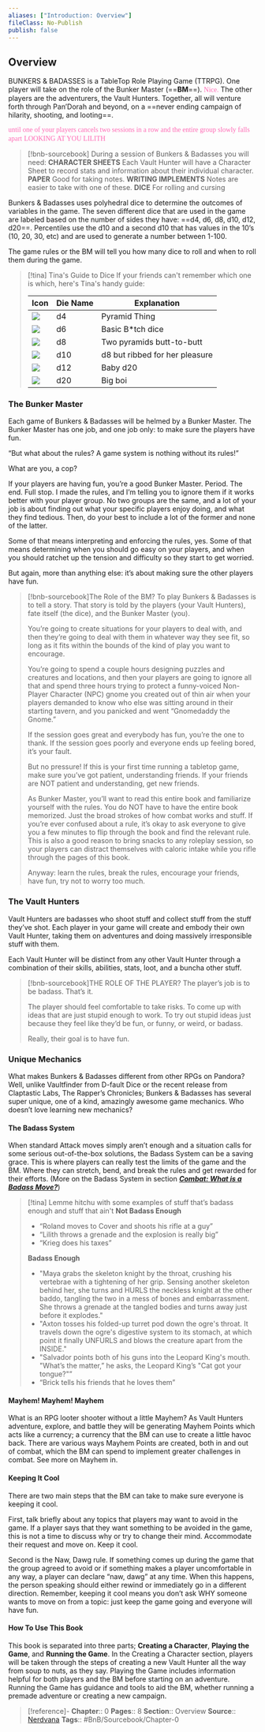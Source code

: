 ```yaml
---
aliases: ["Introduction: Overview"]
fileClass: No-Publish
publish: false
---
```


## Overview

BUNKERS & BADASSES is a TableTop Role Playing Game (TTRPG). One player will take on the role of the Bunker Master (==**BM**==). <span style="color: hotpink;font-family: Gill Sans">Nice.</span> The other players are the adventurers, the Vault Hunters. Together, all will venture forth through Pan’Dorah and beyond, on a ==never ending campaign of hilarity, shooting, and looting==.

<span style="color: hotpink;font-family: Gill Sans">until one of your players cancels two sessions in a row and the entire group slowly falls apart</span>
<span style="color: hotpink;font-family: Gill Sans">LOOKING AT YOU LILITH</span>

> [!bnb-sourcebook] During a session of Bunkers & Badasses you will need:
> **CHARACTER SHEETS**
> Each Vault Hunter will have a Character Sheet to record stats and information about their individual character.
> **PAPER**
> Good for taking notes.
> **WRITING IMPLEMENTS**
> Notes are easier to take with one of these.
> **DICE**
> For rolling and cursing

Bunkers & Badasses uses polyhedral dice to determine the outcomes of variables in the game. The seven different dice that are used in the game are labeled based on the number of sides they have: ==d4, d6, d8, d10, d12, d20==. Percentiles use the d10 and a second d10 that has values in the 10’s (10, 20, 30, etc) and are used to generate a number between 1-100.

The game rules or the BM will tell you how many dice to roll and when to roll them during the game.

> [!tina] Tina's Guide to Dice
> If your friends can't remember which one is which, here's Tina's handy guide:
>
> | **Icon**                                             | **Die Name** | **Explanation**                |
> | ---------------------------------------------------- | ------------ | ------------------------------ |
> | ![](Krindornothin/Files/_image/Overview_image_1.png)  | d4           | Pyramid Thing                  |
> | ![](Krindornothin/Files/_image/Overview_image_2.png)  | d6           | Basic B\*tch dice              |
> | ![](Krindornothin/Files/_image/Overview_image_3.png)  | d8           | Two pyramids butt-to-butt      |
> | ![](Krindornothin/Files/_image/Overview_image_4.png) | d10          | d8 but ribbed for her pleasure |
> | ![](Krindornothin/Files/_image/Overview_image_5.png) | d12          | Baby d20                       |
> | ![](Krindornothin/Files/_image/Overview_image_6.png) | d20          | Big boi                               |
>

### The Bunker Master

Each game of Bunkers & Badasses will be helmed by a Bunker Master. The Bunker Master has one job, and one job only: to make sure the players have fun.

“But what about the rules? A game system is nothing without its rules!”

What are you, a cop?

If your players are having fun, you’re a good Bunker Master. Period. The end. Full stop. I made the rules, and I’m telling you to ignore them if it works better with your player group. No two groups are the same, and a lot of your job is about finding out what your specific players enjoy doing, and what they find tedious. Then, do your best to include a lot of the former and none of the latter.

Some of that means interpreting and enforcing the rules, yes. Some of that means determining when you should go easy on your players, and when you should ratchet up the tension and difficulty so they start to get worried.

But again, more than anything else: it’s about making sure the other players have fun.

> [!bnb-sourcebook]The Role of the BM?
> To play Bunkers & Badasses is to tell a story. That story is told by the players (your Vault Hunters), fate itself (the dice), and the Bunker Master (you).
>
> You’re going to create situations for your players to deal with, and then they’re going to deal with them in whatever way they see fit, so long as it fits within the bounds of the kind of play you want to encourage.
>
> You’re going to spend a couple hours designing puzzles and creatures and locations, and then your players are going to ignore all that and spend three hours trying to protect a funny-voiced Non-Player Character (NPC) gnome you created out of thin air when your players demanded to know who else was sitting around in their starting tavern, and you panicked and went “Gnomedaddy the Gnome.”
>
> If the session goes great and everybody has fun, you’re the one to thank. If the session goes poorly and everyone ends up feeling bored, it’s your fault.
>
> But no pressure! If this is your first time running a tabletop game, make sure you’ve got patient, understanding friends. If your friends are NOT patient and understanding, get new friends.
>
> As Bunker Master, you’ll want to read this entire book and familiarize yourself with the rules. You do NOT have to have the entire book memorized. Just the broad strokes of how combat works and stuff. If you’re ever confused about a rule, it’s okay to ask everyone to give you a few minutes to flip through the book and find the relevant rule. This is also a good reason to bring snacks to any roleplay session, so your players can distract themselves with caloric intake while you rifle through the pages of this book.
>
> Anyway: learn the rules, break the rules, encourage your friends, have fun, try not to worry too much.

### The Vault Hunters

Vault Hunters are badasses who shoot stuff and collect stuff from the stuff they’ve shot. Each player in your game will create and embody their own Vault Hunter, taking them on adventures and doing massively irresponsible stuff with them.

Each Vault Hunter will be distinct from any other Vault Hunter through a combination of their skills, abilities, stats, loot, and a buncha other stuff.

> [!bnb-sourcebook]THE ROLE OF THE PLAYER?
> The player’s job is to be badass. That’s it.
>
> The player should feel comfortable to take risks. To come up with ideas that are just stupid enough to work. To try out stupid ideas just because they feel like they’d be fun, or funny, or weird, or badass.
>
> Really, their goal is to have fun.

### Unique Mechanics

What makes Bunkers & Badasses different from other RPGs on Pandora? Well, unlike Vaultfinder from D-fault Dice or the recent release from Claptastic Labs, The Rapper’s Chronicles; Bunkers & Badasses has several super unique, one of a kind, amazingly awesome game mechanics. Who doesn’t love learning new mechanics?

#### The Badass System

When standard Attack moves simply aren’t enough and a situation calls for some serious out-of-the-box solutions, the Badass System can be a saving grace. This is where players can really test the limits of the game and the BM. Where they can stretch, bend, and break the rules and get rewarded for their efforts. (More on the Badass System in section ***[Combat: What is a Badass Move?](Bunkers%20and%20Badasses/Sourcebook/2%20Playing%20The%20Game/Combat%20in%20Pandorah/What%20is%20a%20Badass%20Move/What%20is%20a%20Badass%20Move.md)***)

>[!tina] Lemme hitchu with some examples of stuff that’s badass enough and stuff that ain't
> **Not Badass Enough**
>- “Roland moves to Cover and shoots his rifle at a guy”
>- “Lilith throws a grenade and the explosion is really big”
>- “Krieg does his taxes”
>
> **Badass Enough**
> - "Maya grabs the skeleton knight by the throat, crushing his vertebrae with a tightening of her grip. Sensing another skeleton behind her, she turns and HURLS the neckless knight at the other baddo, tangling the two in a mess of bones and embarrassment. She throws a grenade at the tangled bodies and turns away just before it explodes."
> - "Axton tosses his folded-up turret pod down the ogre's throat. It travels down the ogre's digestive system to its stomach, at which point it finally UNFURLS and blows the creature apart from the INSIDE."
> - "Salvador points both of his guns into the Leopard King's mouth. "What’s the matter,” he asks, the Leopard King’s "Cat got your tongue?"”
> - “Brick tells his friends that he loves them”

#### Mayhem! Mayhem! Mayhem

What is an RPG looter shooter without a little Mayhem? As Vault Hunters adventure, explore, and battle they will be generating Mayhem Points which acts like a currency; a currency that the BM can use to create a little havoc back. There are various ways Mayhem Points are created, both in and out of combat, which the BM can spend to implement greater challenges in combat. See more on Mayhem in.

#### Keeping It Cool

There are two main steps that the BM can take to make sure everyone is keeping it cool.

First, talk briefly about any topics that players may want to avoid in the game. If a player says that they want something to be avoided in the game, this is not a time to discuss why or try to change their mind. Accommodate their request and move on. Keep it cool.

Second is the Naw, Dawg rule. If something comes up during the game that the group agreed to avoid or if something makes a player uncomfortable in any way, a player can declare “naw, dawg” at any time. When this happens, the person speaking should either rewind or immediately go in a different direction. Remember, keeping it cool means you don’t ask WHY someone wants to move on from a topic: just keep the game going and everyone will have fun.

#### How To Use This Book

This book is separated into three parts; **Creating a Character**, **Playing the Game**, and **Running the Game**. In the Creating a Character section, players will be taken through the steps of creating a new Vault Hunter all the way from soup to nuts, as they say. Playing the Game includes information helpful for both players and the BM before starting on an adventure. Running the Game has guidance and tools to aid the BM, whether running a premade adventure or creating a new campaign.

> [!reference]- 
> **Chapter**:: 0
> **Pages**:: 8
> **Section**:: Overview
> **Source**:: [Nerdvana](https://nerdvanagames.com)
> **Tags**:: #BnB/Sourcebook/Chapter-0 